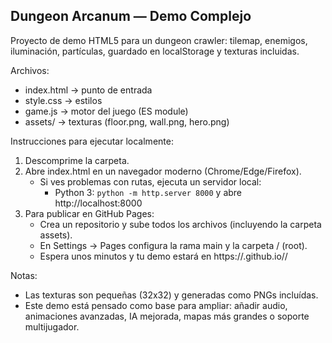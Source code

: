 Dungeon Arcanum — Demo Complejo
---------------------------------
Proyecto de demo HTML5 para un dungeon crawler: tilemap, enemigos, iluminación,
partículas, guardado en localStorage y texturas incluidas.

Archivos:
- index.html -> punto de entrada
- style.css -> estilos
- game.js -> motor del juego (ES module)
- assets/ -> texturas (floor.png, wall.png, hero.png)

Instrucciones para ejecutar localmente:
1. Descomprime la carpeta.
2. Abre index.html en un navegador moderno (Chrome/Edge/Firefox).
   - Si ves problemas con rutas, ejecuta un servidor local:
     * Python 3: `python -m http.server 8000` y abre http://localhost:8000
3. Para publicar en GitHub Pages:
   - Crea un repositorio y sube todos los archivos (incluyendo la carpeta assets).
   - En Settings -> Pages configura la rama main y la carpeta / (root).
   - Espera unos minutos y tu demo estará en https://<usuario>.github.io/<repo>/

Notas:
- Las texturas son pequeñas (32x32) y generadas como PNGs incluídas.
- Este demo está pensado como base para ampliar: añadir audio, animaciones avanzadas,
  IA mejorada, mapas más grandes o soporte multijugador.
